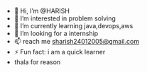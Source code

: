 - 👋 Hi, I’m @HARISH
- 👀 I’m interested in problem solving
- 🌱 I’m currently learning java,devops,aws
- 💞️ I’m looking for a internship
- 📫 reach me sharish24012005@gmail.com
- ⚡ Fun fact: i am a quick learner
- thala for reason

<!---
HARISH240105/HARISH240105 is a ✨ special ✨ repository because its `README.md` (this file) appears on your GitHub profile.
You can click the Preview link to take a look at your changes.
--->
